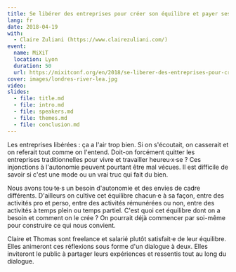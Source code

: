 ```yaml
---
title: Se libérer des entreprises pour créer son équilibre et payer ses factures
lang: fr
date: 2018-04-19
with:
  - Claire Zuliani (https://www.clairezuliani.com/)
event:
  name: MiXiT
  location: Lyon
  duration: 50
  url: https://mixitconf.org/en/2018/se-liberer-des-entreprises-pour-creer-son-equilibre-et-payer-ses-factures
cover: images/londres-river-lea.jpg
video:
slides:
  - file: title.md
  - file: intro.md
  - file: speakers.md
  - file: themes.md
  - file: conclusion.md
---
```

Les entreprises libérées : ça a l'air trop bien. Si on s'écoutait, on casserait et on referait tout comme on l'entend. Doit-on forcément quitter les entreprises traditionnelles pour vivre et travailler heureu·x·se ? Ces injonctions à l'autonomie peuvent pourtant être mal vécues. Il est difficile de savoir si c'est une mode ou un vrai truc qui fait du bien.

Nous avons tou·te·s un besoin d'autonomie et des envies de cadre différents. D'ailleurs on cultive cet équilibre chacun·e à sa façon, entre des activités pro et perso, entre des activités rémunérées ou non, entre des activités à temps plein ou temps partiel. C'est quoi cet équilibre dont on a besoin et comment on le crée ? On pourrait déjà commencer par soi-même pour construire ce qui nous convient.

Claire et Thomas sont freelance et salarié plutôt satisfait·e de leur équilibre. Elles animeront ces réflexions sous forme d'un dialogue à deux. Elles inviteront le public à partager leurs expériences et ressentis tout au long du dialogue.
